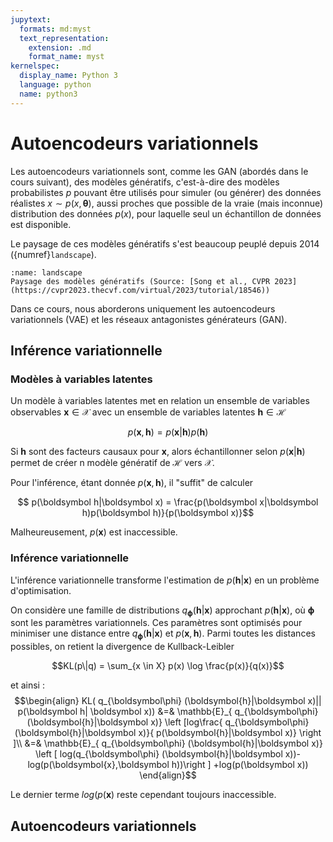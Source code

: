 ```yaml
---
jupytext:
  formats: md:myst
  text_representation:
    extension: .md
    format_name: myst
kernelspec:
  display_name: Python 3
  language: python
  name: python3
---
```

# Autoencodeurs variationnels
Les autoencodeurs variationnels sont, comme les GAN (abordés dans le cours suivant), des modèles génératifs, c'est-à-dire des modèles probabilistes $p$ pouvant être utilisés pour 
simuler (ou générer) des données réalistes $x\sim p(x,\boldsymbol\theta)$, aussi proches que possible de la vraie (mais inconnue) distribution des données $p(x)$, pour laquelle seul un échantillon de données est disponible.

Le paysage de ces modèles génératifs s'est beaucoup peuplé depuis 2014 ({numref}`landscape`).



```{figure} ./images/landscapegen.png
:name: landscape
Paysage des modèles génératifs (Source: [Song et al., CVPR 2023](https://cvpr2023.thecvf.com/virtual/2023/tutorial/18546))
```

Dans ce cours, nous aborderons uniquement les autoencodeurs variationnels (VAE) et les réseaux antagonistes générateurs (GAN).



## Inférence variationnelle

### Modèles à variables latentes

Un modèle à variables latentes met en relation un ensemble de variables observables $\boldsymbol x\in \mathcal X$ avec un ensemble de variables latentes  $\boldsymbol h\in \mathcal H$

$$p(\boldsymbol x,\boldsymbol h) = p(\boldsymbol x|\boldsymbol h)p(\boldsymbol h)$$

Si $\boldsymbol h$ sont des facteurs causaux pour  $\boldsymbol x$, alors échantillonner selon $p(\boldsymbol x|\boldsymbol h)$ permet de créer n modèle génératif de  $\mathcal H$ vers $\mathcal X$.

Pour l'inférence, étant donnée $p(\boldsymbol x,\boldsymbol h)$, il "suffit" de calculer 

$$ p(\boldsymbol h|\boldsymbol x) = \frac{p(\boldsymbol x|\boldsymbol h)p(\boldsymbol h)}{p(\boldsymbol x)}$$

Malheureusement, $p(\boldsymbol x)$ est inaccessible.

### Inférence variationnelle

L'inférence variationnelle transforme l'estimation de $p(\boldsymbol h|\boldsymbol x)$ en un problème d'optimisation.

On considère une famille de distributions $q_{\boldsymbol\phi} (\boldsymbol{h}|\boldsymbol x)$ approchant $p(\boldsymbol{h}|\boldsymbol x)$, où $\boldsymbol \phi$ sont les paramètres variationnels. Ces paramètres sont optimisés pour minimiser une distance entre $q_{\boldsymbol\phi} (\boldsymbol{h}|\boldsymbol x)$ et $p(\boldsymbol x,\boldsymbol h)$. Parmi toutes les distances possibles, on retient la divergence de Kullback-Leibler

 $$KL(p\|q) = \sum_{x \in X} p(x) \log \frac{p(x)}{q(x)}$$

et ainsi : 
$$\begin{align}
KL( q_{\boldsymbol\phi} (\boldsymbol{h}|\boldsymbol x)|| p(\boldsymbol h| \boldsymbol  x)) &=& \mathbb{E}_{ q_{\boldsymbol\phi} (\boldsymbol{h}|\boldsymbol x)} \left [log\frac{ q_{\boldsymbol\phi} (\boldsymbol{h}|\boldsymbol x)}{ p(\boldsymbol{h}|\boldsymbol x)} \right ]\\
&=& \mathbb{E}_{ q_{\boldsymbol\phi} (\boldsymbol{h}|\boldsymbol x)}  \left [ log(q_{\boldsymbol\phi} (\boldsymbol{h}|\boldsymbol x))-log(p(\boldsymbol{x},\boldsymbol h))\right ] +log(p(\boldsymbol x))
\end{align}$$

Le dernier terme $log(p(\boldsymbol x)$ reste cependant toujours inaccessible.


## Autoencodeurs variationnels


